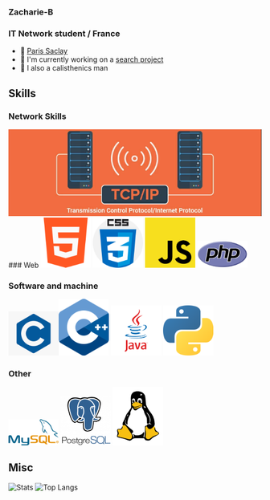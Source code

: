 ### Zacharie-B
### IT Network student / France

- 📍 [Paris Saclay](https://www.universite-paris-saclay.fr/)
- 🌱 I'm currently working on a [search project](https://github.com/Klbgr/EzStudies)
- 🎼 I also a calisthenics man

## Skills

### Network Skills
<img src="tcp.png" alt="TCP" width=""/>
### Web
<img src="732212.png" alt="HTML" width="100"/> <img src="CSS.png" alt="CSS" width="100"/> <img src="JS.png" alt="JS" width="100"/> <img src="PHP-logo.svg.png" alt="PHP" width="100"/>

### Software and machine
<img src="C.png" alt="C" width="100"/><img src="1822px-ISO_C++_Logo.svg.png" alt="C++" width="100"/> <img src="java.png" alt="Java" width="100"/> <img src="python-icon.png" alt="Python" width="100"/>

### Other
<img src="489px-MySQL.svg.png" alt="MySQL" width="100"/> <img src="postgresql-logo-3-300x291.png" alt="Postgres" width="100"/> <img src="154px-Tux-simple.svg.png" alt="Linux" width="100"/>

## Misc

<img src="https://github-readme-stats.vercel.app/api?username=IIyn&show_icons=true&theme=radical" alt="Stats" width="500"/> <img src="https://github-readme-stats.vercel.app/api/top-langs/?username=IIyn&layout=compact" alt="Top Langs" width="500"/>
